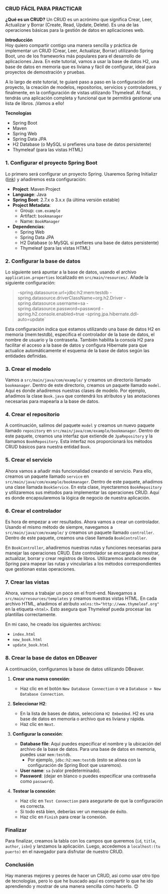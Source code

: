 ### CRUD FÁCIL PARA PRACTICAR

**¿Qué es un CRUD?**
Un CRUD es un acrónimo que significa Crear, Leer, Actualizar y Borrar (Create, Read, Update, Delete). Es una de las operaciones básicas para la gestión de datos en aplicaciones web.

**Introducción**
<br/>
Hoy quiero compartir contigo una manera sencilla y práctica de implementar un CRUD (Crear, Leer, Actualizar, Borrar) utilizando Spring Boot, uno de los frameworks más populares para el desarrollo de aplicaciones Java. En este tutorial, vamos a usar la base de datos H2, una base de datos en memoria que es liviana y fácil de configurar, ideal para proyectos de demostración y pruebas. 

A lo largo de este tutorial, te guiaré paso a paso en la configuración del proyecto, la creación de modelos, repositorios, servicios y controladores, y finalmente, en la configuración de vistas utilizando Thymeleaf. Al final, tendrás una aplicación completa y funcional que te permitirá gestionar una lista de libros. ¡Vamos a ello!

**Tecnologías**
- Spring Boot
- Maven
- Spring Web
- Spring Data JPA
- H2 Database (o MySQL si prefieres una base de datos persistente)
- Thymeleaf (para las vistas HTML)

### 1. Configurar el proyecto Spring Boot

Lo primero será configurar un proyecto Spring. Usaremos Spring Initializr ([link](https://start.spring.io/)) y añadiremos esta configuración:

- **Project**: Maven Project
- **Language**: Java
- **Spring Boot**: 2.7.x o 3.x.x (la última versión estable)
- **Project Metadata**:
  - Group: `com.example`
  - Artifact: `bookmanager`
  - Name: `BookManager`
- **Dependencias**:
  - Spring Web
  - Spring Data JPA
  - H2 Database (o MySQL si prefieres una base de datos persistente)
  - Thymeleaf (para las vistas HTML)

### 2. Configurar la base de datos

Lo siguiente será apuntar a la base de datos, usando el archivo `application.properties` localizado en `src/main/resources/`. Añade la siguiente configuración:

>-spring.datasource.url=jdbc:h2:mem:testdb
>-spring.datasource.driverClassName=org.h2.Driver
>-spring.datasource.username=sa
>-spring.datasource.password=password
>-spring.h2.console.enabled=true
>-spring.jpa.hibernate.ddl-auto=update`

Esta configuración indica que estamos utilizando una base de datos H2 en memoria (mem:testdb), especifica el controlador de la base de datos, el nombre de usuario y la contraseña. También habilita la consola H2 para facilitar el acceso a la base de datos y configura Hibernate para que actualice automáticamente el esquema de la base de datos según las entidades definidas.

### 3. Crear el modelo

Vamos a `src/main/java/com/example/` y creamos un directorio llamado `bookmanager`. Dentro de este directorio, creamos un paquete llamado `model`. Aquí es donde añadiremos nuestras clases de modelo. Por ejemplo, añadimos la clase `Book.java` que contendrá los atributos y las anotaciones necesarias para mapearla a la base de datos.

### 4. Crear el repositorio

A continuación, salimos del paquete `model` y creamos un nuevo paquete llamado `repository` en `src/main/java/com/example/bookmanager`. Dentro de este paquete, creamos una interfaz que extiende de `JpaRepository` y la llamamos `BookRepository`. Esta interfaz nos proporcionará los métodos CRUD básicos para nuestra entidad `Book`.

### 5. Crear el servicio

Ahora vamos a añadir más funcionalidad creando el servicio. Para ello, creamos un paquete llamado `service` en `src/main/java/com/example/bookmanager`. Dentro de este paquete, añadimos una clase llamada `BookService`. En esta clase, inyectaremos `BookRepository` y utilizaremos sus métodos para implementar las operaciones CRUD. Aquí es donde encapsularemos la lógica de negocio de nuestra aplicación.
### 6. Crear el controlador

Es hora de empezar a ver resultados. Ahora vamos a crear un controlador. Usando el mismo método de siempre, navegamos a `src/main/java/com/example/` y creamos un paquete llamado `controller`. Dentro de este paquete, creamos una clase llamada `BookController`.

En `BookController`, añadiremos nuestras rutas y funciones necesarias para manejar las operaciones CRUD. Este controlador se encargará de mostrar, actualizar, borrar y crear registros de libros. Utilizaremos anotaciones de Spring para mapear las rutas y vincularlas a los métodos correspondientes que gestionan estas operaciones.

### 7. Crear las vistas

Ahora, vamos a trabajar un poco en el front-end. Navegamos a `src/main/resources/templates` y creamos nuestras vistas HTML. En cada archivo HTML, añadimos el atributo `xmlns:th="http://www.thymeleaf.org"` en la etiqueta `<html>`. Esto asegura que Thymeleaf pueda procesar las plantillas correctamente.

En mi caso, he creado los siguientes archivos:
- `index.html`
- `new_book.html`
- `update_book.html`

### 8. Crear la base de datos en DBeaver

A continuación, configuramos la base de datos utilizando DBeaver.

1. **Crear una nueva conexión**:
   - Haz clic en el botón `New Database Connection` o ve a `Database > New Database Connection`.

2. **Seleccionar H2**:
   - En la lista de bases de datos, selecciona `H2 Embedded`. H2 es una base de datos en memoria o archivo que es liviana y rápida.
   - Haz clic en `Next`.

3. **Configurar la conexión**:
   - **Database file**: Aquí puedes especificar el nombre y la ubicación del archivo de la base de datos. Para una base de datos en memoria, puedes usar `mem:testdb`.
     - Por ejemplo, `jdbc:h2:mem:testdb` (esto se alinea con la configuración de Spring Boot que usaremos).
   - **User name**: `sa` (valor predeterminado).
   - **Password**: (dejar en blanco o puedes especificar una contraseña como `password`).

4. **Testear la conexión**:
   - Haz clic en `Test Connection` para asegurarte de que la configuración es correcta.
   - Si todo está bien, deberías ver un mensaje de éxito.
   - Haz clic en `Finish` para crear la conexión.

### Finalizar

Para finalizar, creamos la tabla con los campos que queremos (`id`, `title`, `author`, `isbn`) y lanzamos la aplicación. Luego, accedemos a `localhost:(tu puerto)` en el navegador para disfrutar de nuestro CRUD.

### Conclusión

Hay maneras mejores y peores de hacer un CRUD, así como usar otro tipo de tecnologías, pero lo que he buscado aquí es compartir lo que he ido aprendiendo y mostrar de una manera sencilla cómo hacerlo. 😊
